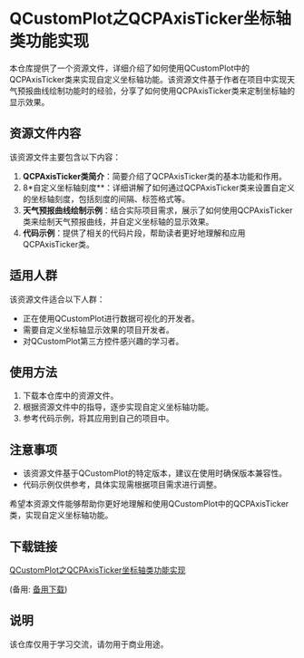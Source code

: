 # QCustomPlot之QCPAxisTicker坐标轴类功能实现

本仓库提供了一个资源文件，详细介绍了如何使用QCustomPlot中的QCPAxisTicker类来实现自定义坐标轴功能。该资源文件基于作者在项目中实现天气预报曲线绘制功能时的经验，分享了如何使用QCPAxisTicker类来定制坐标轴的显示效果。

## 资源文件内容

该资源文件主要包含以下内容：

1. **QCPAxisTicker类简介**：简要介绍了QCPAxisTicker类的基本功能和作用。
2. 8*自定义坐标轴刻度**：详细讲解了如何通过QCPAxisTicker类来设置自定义的坐标轴刻度，包括刻度的间隔、标签格式等。
3. **天气预报曲线绘制示例**：结合实际项目需求，展示了如何使用QCPAxisTicker类来绘制天气预报曲线，并自定义坐标轴的显示效果。
4. **代码示例**：提供了相关的代码片段，帮助读者更好地理解和应用QCPAxisTicker类。

## 适用人群

该资源文件适合以下人群：

- 正在使用QCustomPlot进行数据可视化的开发者。
- 需要自定义坐标轴显示效果的项目开发者。
- 对QCustomPlot第三方控件感兴趣的学习者。

## 使用方法

1. 下载本仓库中的资源文件。
2. 根据资源文件中的指导，逐步实现自定义坐标轴功能。
3. 参考代码示例，将其应用到自己的项目中。

## 注意事项

- 该资源文件基于QCustomPlot的特定版本，建议在使用时确保版本兼容性。
- 代码示例仅供参考，具体实现需根据项目需求进行调整。

希望本资源文件能够帮助你更好地理解和使用QCustomPlot中的QCPAxisTicker类，实现自定义坐标轴功能。

## 下载链接
[QCustomPlot之QCPAxisTicker坐标轴类功能实现](https://pan.quark.cn/s/ea4eca33c2ff) 

(备用: [备用下载](https://pan.baidu.com/s/146CdKXBjd3WP6i1migGMRw?pwd=uqp7))

## 说明

该仓库仅用于学习交流，请勿用于商业用途。
